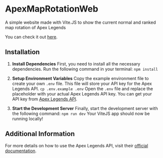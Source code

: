 # ApexMapRotationWeb
A simple website made with  Vite.JS to show the current normal and ranked map rotation of Apex Legends

You can check it out [here](https://apex.roan.dev/).


## Installation

1. **Install Dependencies**
   First, you need to install all the necessary dependencies. Run the following command in your terminal:
 ```npm install```


2. **Setup Environment Variables**
   Copy the example environment file to create your own `.env` file. This file will store your API key for the Apex Legends API.
```cp .env.example .env```
Open the `.env` file and replace the placeholder with your actual Apex Legends API key. You can get your API key from [Apex Legends API](https://apexlegendsapi.com/).

3. **Start the Development Server**
Finally, start the development server with the following command:
 ```npm run dev```
Your ViteJS app should now be running locally!

## Additional Information
For more details on how to use the Apex Legends API, visit their [official documentation](https://apexlegendsapi.com/).

